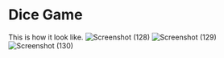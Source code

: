 # Dice Game

This is how it look like.
![Screenshot (128)](https://github.com/user-attachments/assets/53847c8b-3596-48dd-a9eb-9c0313d491a0)
![Screenshot (129)](https://github.com/user-attachments/assets/6d09ae8c-c98b-44d2-a835-f81bc8b6550b)
![Screenshot (130)](https://github.com/user-attachments/assets/06a3317c-5d75-4e13-bf7b-62d6065ce6a9)
